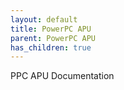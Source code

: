 ```yaml
---
layout: default
title: PowerPC APU
parent: PowerPC APU
has_children: true
---
```


PPC APU Documentation